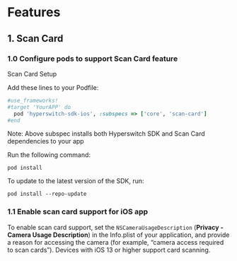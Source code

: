 # Features

## 1. Scan Card

### 1.0 Configure pods to support Scan Card feature&#x20;

Scan Card Setup

Add these lines to your Podfile:

```ruby
#use_frameworks!
#target 'YourAPP' do
  pod 'hyperswitch-sdk-ios', :subspecs => ['core', 'scan-card']
#end
```

Note: Above subspec installs both Hyperswitch SDK and Scan Card dependencies to your app

Run the following command:

```
pod install
```

To update to the latest version of the SDK, run:

```
pod install --repo-update
```

### 1.1 Enable scan card support for iOS app&#x20;

To enable scan card support, set the `NSCameraUsageDescription` (**Privacy - Camera Usage Description**) in the Info.plist of your application, and provide a reason for accessing the camera (for example, “camera access required to scan cards”). Devices with iOS 13 or higher support card scanning.

<figure><img src="../../../.gitbook/assets/Screenshot 2024-04-26 at 2.28.47 PM.png" alt=""><figcaption></figcaption></figure>
